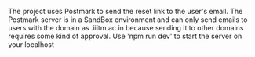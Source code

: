 The project uses Postmark to send the reset link to the user's email. The Postmark server is in a SandBox environment and can only send emails to users with the domain as .iiitm.ac.in because sending it to other domains requires some kind of approval.
Use 'npm run dev' to start the server on your localhost
